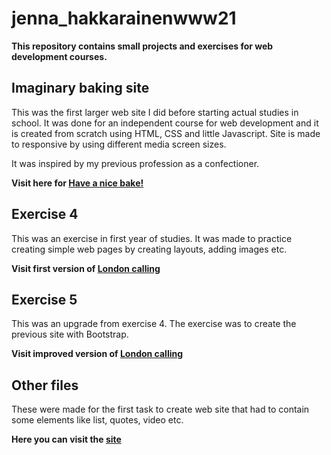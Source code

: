 # jenna_hakkarainenwww21

**This repository contains small projects and exercises for web development courses.**

## Imaginary baking site

This was the first larger web site I did before starting actual studies in school. It was done for an independent course for web development and it is created from scratch using HTML, CSS and little Javascript. Site is made to responsive by using different media screen sizes.

It was inspired by my previous profession as a confectioner.

**Visit here for [Have a nice bake!](https://jenhakk.github.io/Web-development-exercises/Imaginary_baking_site/etusivu.html)**


## Exercise 4

This was an exercise in first year of studies. It was made to practice creating simple web pages by creating layouts, adding images etc. 

**Visit first version of [London calling](https://jenhakk.github.io/Web-development-exercises/exercise4/exercise4.html)**


## Exercise 5

This was an upgrade from exercise 4. The exercise was to create the previous site with Bootstrap.

**Visit improved version of [London calling](https://jenhakk.github.io/Web-development-exercises/exercise5/exercise5.html)**


## Other files

These were made for the first task to create web site that had to contain some elements like list, quotes, video etc.

**Here you can visit the [site](https://jenhakk.github.io/Web-development-exercises/index.html)**
